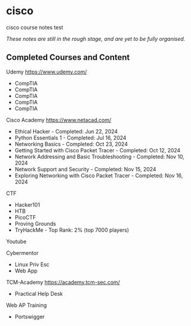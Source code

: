 # cisco
cisco course notes test

_These notes are still in the rough stage, and are yet to be fully organised._
## Completed Courses and Content

Udemy https://www.udemy.com/
- CompTIA
- CompTIA
- CompTIA
- CompTIA
- CompTIA

Cisco Academy https://www.netacad.com/
- Ethical Hacker - Completed: Jun 22, 2024
- Python Essentials 1 - Completed: Jul 16, 2024
- Networking Basics - Completed: Oct 23, 2024
- Getting Started with Cisco Packet Tracer - Completed: Oct 12, 2024
- Network Addressing and Basic Troubleshooting - Completed: Nov 10, 2024
- Network Support and Security - Completed: Nov 15, 2024
- Exploring Networking with Cisco Packet Tracer - Completed: Nov 16, 2024

CTF
- Hacker101
- HTB
- PicoCTF
- Proving Grounds
- TryHackMe - Top Rank: 2% (top 7000 players)

Youtube

Cybermentor
- Linux Priv Esc
- Web App

TCM-Academy https://academy.tcm-sec.com/
- Practical Help Desk

Web AP Training 
- Portswigger

